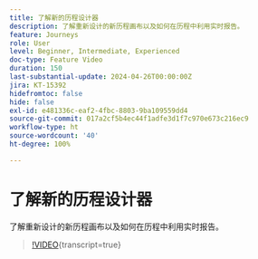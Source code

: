 ```yaml
---
title: 了解新的历程设计器
description: 了解重新设计的新历程画布以及如何在历程中利用实时报告。
feature: Journeys
role: User
level: Beginner, Intermediate, Experienced
doc-type: Feature Video
duration: 150
last-substantial-update: 2024-04-26T00:00:00Z
jira: KT-15392
hidefromtoc: false
hide: false
exl-id: e481336c-eaf2-4fbc-8803-9ba109559dd4
source-git-commit: 017a2cf5b4ec44f1adfe3d1f7c970e673c216ec9
workflow-type: ht
source-wordcount: '40'
ht-degree: 100%

---
```


# 了解新的历程设计器

了解重新设计的新历程画布以及如何在历程中利用实时报告。

>[!VIDEO](https://video.tv.adobe.com/v/3428767/?learn=on){transcript=true}
